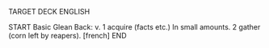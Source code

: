 TARGET DECK
ENGLISH

START
Basic
Glean
Back: v. 1 acquire (facts etc.) In small amounts. 2 gather (corn left by reapers). [french]
END
